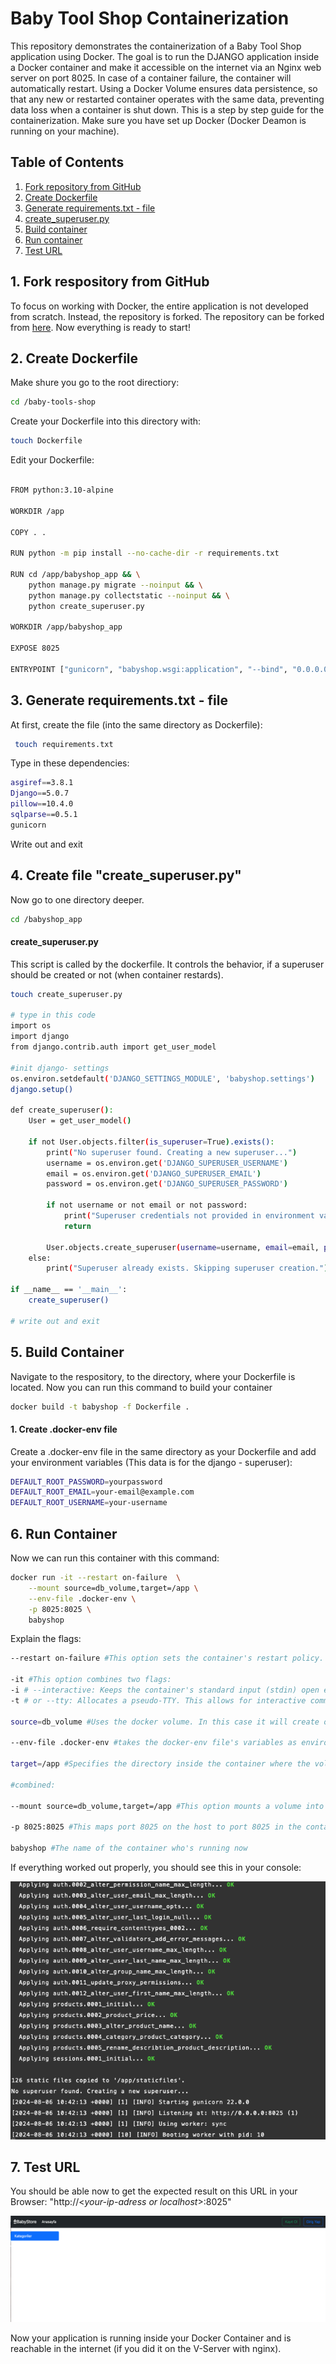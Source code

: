 # Baby Tool Shop Containerization

This repository demonstrates the containerization of a Baby Tool Shop application using Docker. The goal is to run the DJANGO application inside a Docker container and make it accessible on the internet via an Nginx web server on port 8025. In case of a container failure, the container will automatically restart. Using a Docker Volume ensures data persistence, so that any new or restarted container operates with the same data, preventing data loss when a container is shut down.
This is a step by step guide for the containerization. Make sure you have set up Docker (Docker Deamon is running on your machine).

## Table of Contents

1. [Fork repository from GitHub](#1-fork-respository-from-github)
2. [Create Dockerfile](#2-create-dockerfile)
3. [Generate requirements.txt - file](#3-generate-requirementstxt---file)
4. [create_superuser.py](#4-create-file-create_superuserpy)
5. [Build container](#6-build-container)
6. [Run container](#7-run-container)
7. [Test URL](#8-test-your-url)

## 1. Fork respository from GitHub

To focus on working with Docker, the entire application is not developed from scratch. Instead, the repository is forked. The repository can be forked from [here](https://github.com/Developer-Akademie-GmbH/baby-tools-shop). Now everything is ready to start!


## 2. Create Dockerfile

Make shure you go to the root directiory: 
```sh 
cd /baby-tools-shop 
```
Create your Dockerfile into this directory with:
```sh
touch Dockerfile
```
Edit your Dockerfile:
```sh

FROM python:3.10-alpine

WORKDIR /app

COPY . .

RUN python -m pip install --no-cache-dir -r requirements.txt

RUN cd /app/babyshop_app && \
    python manage.py migrate --noinput && \
    python manage.py collectstatic --noinput && \
    python create_superuser.py

WORKDIR /app/babyshop_app

EXPOSE 8025

ENTRYPOINT ["gunicorn", "babyshop.wsgi:application", "--bind", "0.0.0.0:8025"]


``` 

## 3. Generate requirements.txt - file

At first, create the file (into the same directory as Dockerfile):
```sh
 touch requirements.txt
```
Type in these dependencies:

```sh
asgiref==3.8.1
Django==5.0.7
pillow==10.4.0
sqlparse==0.5.1
gunicorn
```
Write out and exit

## 4. Create file "create_superuser.py" 

Now go to one directory deeper.

```sh
cd /babyshop_app
```

#### create_superuser.py
This script is called by the dockerfile. It controls the behavior, if a superuser should be created or not (when container restards).

```sh
touch create_superuser.py 

# type in this code
import os
import django
from django.contrib.auth import get_user_model

#init django- settings
os.environ.setdefault('DJANGO_SETTINGS_MODULE', 'babyshop.settings')
django.setup()

def create_superuser():
    User = get_user_model()

    if not User.objects.filter(is_superuser=True).exists():
        print("No superuser found. Creating a new superuser...")
        username = os.environ.get('DJANGO_SUPERUSER_USERNAME')
        email = os.environ.get('DJANGO_SUPERUSER_EMAIL')
        password = os.environ.get('DJANGO_SUPERUSER_PASSWORD')

        if not username or not email or not password:
            print("Superuser credentials not provided in environment variables. Skipping superuser creation.")
            return

        User.objects.create_superuser(username=username, email=email, password=password)
    else:
        print("Superuser already exists. Skipping superuser creation.")

if __name__ == '__main__':
    create_superuser()

# write out and exit
```

## 5. Build Container 
Navigate to the respository, to the directory, where your Dockerfile is located. 
Now you can run this command to build your container

```sh
docker build -t babyshop -f Dockerfile .
```


#### 1. Create .docker-env file
Create a .docker-env file in the same directory as your Dockerfile and add your environment variables (This data is for the django - superuser):
```sh
DEFAULT_ROOT_PASSWORD=yourpassword
DEFAULT_ROOT_EMAIL=your-email@example.com
DEFAULT_ROOT_USERNAME=your-username
```

## 6. Run Container
Now we can run this container with this command:
```sh
docker run -it --restart on-failure  \
    --mount source=db_volume,target=/app \
    --env-file .docker-env \
    -p 8025:8025 \
    babyshop
```
Explain the flags:

```sh
--restart on-failure #This option sets the container's restart policy. The container will only restart if it exits with a non-zero (error) status. This is useful for automatically recovering from failures.

-it #This option combines two flags:
-i # --interactive: Keeps the container's standard input (stdin) open even if not attached.
-t # or --tty: Allocates a pseudo-TTY. This allows for interactive communication with the container (similar to an SSH session).

source=db_volume #Uses the docker volume. In this case it will create one. After you stop the container and restart another with this flag, the data will be persistent.

--env-file .docker-env #takes the docker-env file's variables as environment variables for inside the container.

target=/app #Specifies the directory inside the container where the volume will be mounted. This ensures data persistence between container restarts and recreations.

#combined:

--mount source=db_volume,target=/app #This option mounts a volume into the container.

-p 8025:8025 #This maps port 8025 on the host to port 8025 in the container. This allows access to the application in the container http://<your-ip-adress>:8025

babyshop #The name of the container who's running now
```

If everything worked out properly, you should see this in your console:

![Docker-run](/readme-img/docker-run.png)

## 7. Test URL
You should be able now to get the expected result on this URL in your Browser:
"http://<*your-ip-adress or localhost*>:8025" 

![Success](/readme-img/success.png)

Now your application is running inside your Docker Container and is reachable in the internet (if you did it on the V-Server with nginx). 



























